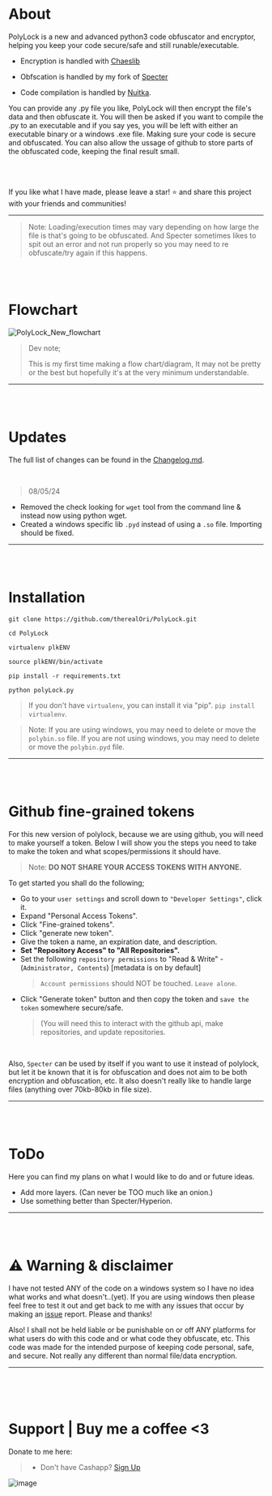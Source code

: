 # About
PolyLock is a new and advanced python3 code obfuscator and encryptor, helping you keep your code secure/safe and still runable/executable.


- Encryption is handled with [Chaeslib](https://pypi.org/project/Chaeslib/)

- Obfscation is handled by my fork of [Specter](https://github.com/therealOri/Specter/)

- Code compilation is handled by [Nuitka](https://github.com/Nuitka/Nuitka/).


You can provide any .py file you like, PolyLock will then encrypt the file's data and then obfuscate it. You will then be asked if you want to compile the .py to an executable and if you say yes, you will be left with either an executable binary or a windows .exe file. Making sure your code is secure and obfuscated. You can also allow the ussage of github to store parts of the obfuscated code, keeping the final result small.

<br>
<br>

If you like what I have made, please leave a star! :star: and share this project with your friends and communities!
__ __
> Note: Loading/execution times may vary depending on how large the file is that's going to be obfuscated. And Specter sometimes likes to spit out an error and not run properly so you may need to re obfuscate/try again if this happens.


<br>
<br>

# Flowchart
![PolyLock_New_flowchart](https://github.com/therealOri/PolyLock/assets/45724082/15d3772f-0fa0-4feb-a6e9-d267623b7658)

> Dev note;
>
> This is my first time making a flow chart/diagram, It may not be pretty or the best but hopefully it's at the very minimum understandable.
__ __

<br>
<br>

# Updates
The full list of changes can be found in the [Changelog.md](https://github.com/therealOri/PolyLock/blob/main/CHANGELOG.md).

<br>

> 08/05/24

- Removed the check looking for `wget` tool from the command line & instead now using python wget.
- Created a windows specific lib `.pyd` instead of using a `.so` file. Importing should be fixed.

__ __

<br>
<br>

# Installation
```
git clone https://github.com/therealOri/PolyLock.git
```
```
cd PolyLock
```
```
virtualenv plkENV
```
```
source plkENV/bin/activate
```
```
pip install -r requirements.txt
```
```
python polyLock.py
```
> If you don't have `virtualenv`, you can install it via "pip". `pip install virtualenv`.

> Note: If you are using windows, you may need to delete or move the `polybin.so` file. If you are not using windows, you may need to delete or move the `polybin.pyd` file.
__ __

<br>
<br>

# Github fine-grained tokens
For this new version of polylock, because we are using github, you will need to make yourself a token. Below I will show you the steps you need to take to make the token and what scopes/permissions it should have.
> Note: __DO NOT SHARE YOUR ACCESS TOKENS WITH ANYONE.__

To get started you shall do the following;
- Go to your `user settings` and scroll down to `"Developer Settings"`, click it.
- Expand "Personal Access Tokens".
- Click "Fine-grained tokens".
- Click "generate new token".
- Give the token a name, an expiration date, and description.
- __Set "Repository Access" to "All Repositories".__
- Set the following `repository permissions` to "Read & Write" - (`Administrator, Contents`) [metadata is on by default]
  > `Account permissions` should NOT be touched. `Leave alone`.
- Click "Generate token" button and then copy the token and `save the token` somewhere secure/safe.
  > (You will need this to interact with the github api, make repositories, and update repositories.

<br>

Also, `Specter` can be used by itself if you want to use it instead of polylock, but let it be known that it is for obfuscation and does not aim to be both encryption and obfuscation, etc. It also doesn't really like to handle large files (anything over 70kb-80kb in file size).
__ __

<br>
<br>

# ToDo
Here you can find my plans on what I would like to do and or future ideas.
  - Add more layers. (Can never be TOO much like an onion.)
  - Use something better than Specter/Hyperion.
__ __

<br>
<br>

# ⚠️ Warning & disclaimer
I have not tested ANY of the code on a windows system so I have no idea what works and what doesn't..(yet). If you are using windows then please feel free to test it out and get back to me with any issues that occur by making an [issue](https://github.com/therealOri/PolyLock/issues/new/choose) report. Please and thanks!

Also! I shall not be held liable or be punishable on or off ANY platforms for what users do with this code and or what code they obfuscate, etc. This code was made for the intended purpose of keeping code personal, safe, and secure. Not really any different than normal file/data encryption.
__ __

<br />
<br />
<br />


# Support  |  Buy me a coffee <3
Donate to me here:
> - Don't have Cashapp? [Sign Up](https://cash.app/app/TKWGCRT)

![image](https://user-images.githubusercontent.com/45724082/158000721-33c00c3e-68bb-4ee3-a2ae-aefa549cfb33.png)

